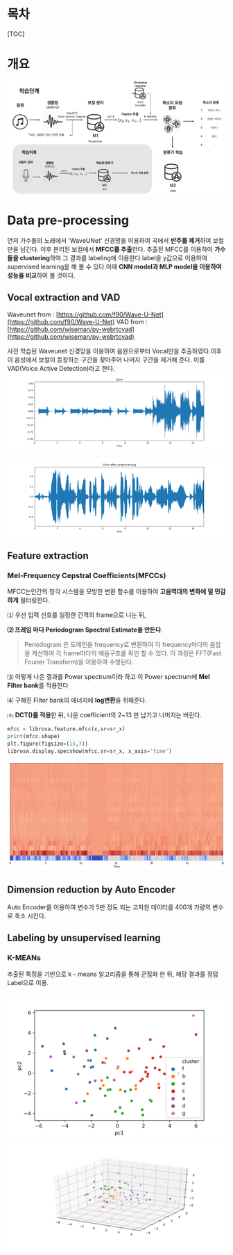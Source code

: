 # 목차
[TOC]
# 개요
![enter image description here](https://github.com/100jy/vocie-classificaion/blob/master/%EA%B7%B8%EB%A6%BC1.png)


# Data pre-processing

먼저 가수들의 노래에서  'WaveUNet' 신경망을 이용하여 곡에서 **반주를 제거**하여 보컬만을 남긴다. 이후 분리된 보컬에서 **MFCC를 추출**한다.  추출된 MFCC를 이용하여 **가수들을 clustering**하여 그 결과를 labeling에 이용한다.label을 y값으로 이용하여 supervised learning을 해 볼 수 있다.이때 **CNN model과 MLP model을 이용하여 성능을 비교**하여 볼 것이다.  
 
## Vocal extraction and VAD
Waveunet from : [https://github.com/f90/Wave-U-Net](https://github.com/f90/Wave-U-Net)
VAD from : [https://github.com/wiseman/py-webrtcvad](https://github.com/wiseman/py-webrtcvad)

사전 학습된 Waveunet 신경망을 이용하여 음원으로부터 Vocal만을 추출하였다.이후 이 음성에서 보컬이 등장하는 구간을 찾아주어 나머지 구간을 제거해 준다. 이를 VAD(Voice Active Detection)라고 한다. 
![enter image description here](https://github.com/100jy/vocie-classificaion/blob/master/voicepro/figures/sam_fig.png)

![enter image description here](https://github.com/100jy/vocie-classificaion/blob/master/voicepro/figures/sam_fig_2.png)

## Feature extraction
### Mel-Frequency Cepstral Coefficients(MFCCs)
MFCC는인간의 청각 시스템을 모방한 변환 함수를 이용하여 **고음역대의 변화에 덜 민감하게** 필터링한다.


 ⑴ 우선 입력 신호를 일정한 간격의 frame으로 나눈 뒤, 

 **⑵ 프레임 마다 Periodogram Spectral Estimate을 만든다**. 
>Periodogram 은 도메인을 frequency로 변환하여 각 frequency마다의 음압을 계산하여  각 frame마다의 배음구조를 확인 할 수 있다. 이 과정은 FFT(Fast Fourier Transform)을 이용하여 수행된다.

⑶ 이렇게 나온 결과를 Power spectrum이라 하고 이 Power spectrum에 **Mel Filter bank**를 적용한다

⑷ 구해진 Filter bank의 에너지에 **log변환**을 취해준다.

⑸ **DCT()를 적용**한 뒤, 나온 coefficient의  2~13 만 남기고 나머지는 버린다.





```python
mfcc = librosa.feature.mfcc(x,sr=sr_x)
print(mfcc.shape)
plt.figure(figsize=(15,7))
librosa.display.specshow(mfcc,sr=sr_x, x_axis='time')
```
![enter image description here](https://github.com/100jy/vocie-classificaion/blob/master/output_13_2.png)

## Dimension reduction by Auto Encoder
 Auto Encoder를 이용하여 변수가 5만 정도 되는 고차원 데이터를 400개 가량의 변수로 축소 시킨다. 
## Labeling by unsupervised learning
### K-MEANs
추출된 특징을 기반으로 k - means 알고리즘을 통해 군집화 한 뒤, 해당 결과를 정답 Label으로 이용.



![enter image description here](https://github.com/100jy/vocie-classificaion/blob/master/fig3.png)
![enter image description here](https://github.com/100jy/vocie-classificaion/blob/master/fig4.png)

<!--stackedit_data:
eyJoaXN0b3J5IjpbNjE4MjQ2MTIzLC0xNDQ1Mjc5MjkxLDEwMT
M3MjY4NDUsLTE5NzY0MTUxOTEsLTk1MDExNjA1NywyMDkwMjAw
MjM1LC0zOTk3MjE5ODMsMzY3MzEyMTk3LC03NjM1MDg4OTYsMT
Y0Mjg3NTM4OSwxOTczNTIzMjY0LC0xNzQ2MDgxMTI0LC0xNDgy
OTA2NDQsOTY0NjA4OTUyLDk2NDYwODk1Miw5NjY2NTcyMDYsLT
gzNDk0MjEyOSwtMTk0MjIyMjY3OSwtMzEwMjc5MjUsMzYwMjUx
NzEwXX0=
-->